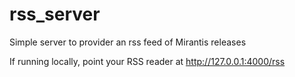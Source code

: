 # rss_server
Simple server to provider an rss feed of Mirantis releases

If running locally, point your RSS reader at http://127.0.0.1:4000/rss
